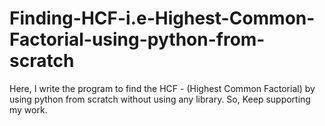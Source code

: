 # Finding-HCF-i.e-Highest-Common-Factorial-using-python-from-scratch
Here, I write the program to find the HCF - (Highest Common Factorial) by using python from scratch without using any library. So, Keep supporting my work.

